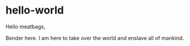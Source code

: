 # hello-world

Hello meatbags,

Bender here. I am here to take over the world and enslave all of mankind.
